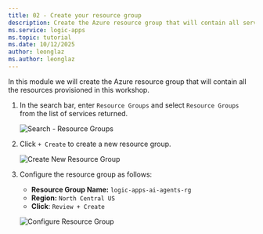 ```yaml
---
title: 02 - Create your resource group
description: Create the Azure resource group that will contain all services provisioned during the Logic Apps Agent in a Day workshop.
ms.service: logic-apps
ms.topic: tutorial
ms.date: 10/12/2025
author: leonglaz
ms.author: leonglaz
---
```


In this module we will create the Azure resource group that will contain all the resources provisioned in this workshop.

1. In the search bar, enter `Resource Groups` and select `Resource Groups` from the list of services returned.

      ![Search - Resource Groups](./images/03_01_search_bar_resource_groups.png "Search Resource Groups")

1. Click `+ Create` to create a new resource group.

    ![Create New Resource Group](./images/03_02_create_resource_group.png "Create New Resource Group")

1. Configure the resource group as follows:

    - **Resource Group Name:** `logic-apps-ai-agents-rg`
    - **Region:** `North Central US`
    - **Click**:  `Review + Create`

    ![Configure Resource Group](./images/03_03_configure_resource_group.png)